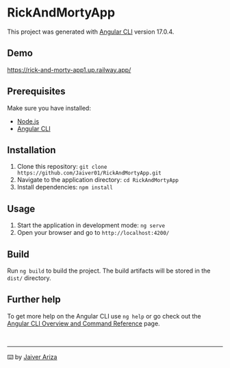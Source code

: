 # RickAndMortyApp

This project was generated with [Angular CLI](https://github.com/angular/angular-cli) version 17.0.4.

## Demo

https://rick-and-morty-app1.up.railway.app/

## Prerequisites

Make sure you have installed:

- [Node.js](https://nodejs.org/)
- [Angular CLI](https://cli.angular.io/)

## Installation

1. Clone this repository: `git clone https://github.com/Jaiver01/RickAndMortyApp.git`
2. Navigate to the application directory: `cd RickAndMortyApp`
3. Install dependencies: `npm install`

## Usage

1. Start the application in development mode: `ng serve`
2. Open your browser and go to `http://localhost:4200/`

## Build

Run `ng build` to build the project. The build artifacts will be stored in the `dist/` directory.

## Further help

To get more help on the Angular CLI use `ng help` or go check out the [Angular CLI Overview and Command Reference](https://angular.io/cli) page.

&nbsp;

---

⌨️ by [Jaiver Ariza](https://github.com/Jaiver01)
